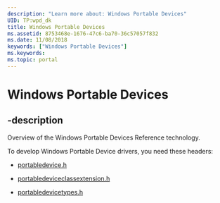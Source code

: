 ```yaml
---
description: "Learn more about: Windows Portable Devices"
UID: TP:wpd_dk
title: Windows Portable Devices
ms.assetid: 8753468e-1676-47c6-ba70-36c57057f832
ms.date: 11/08/2018
keywords: ["Windows Portable Devices"]
ms.keywords: 
ms.topic: portal
---
```


# Windows Portable Devices

## -description

Overview of the Windows Portable Devices Reference technology.

To develop Windows Portable Device drivers, you need these headers:

* [portabledevice.h](../portabledevice/index.md)

* [portabledeviceclassextension.h](../portabledeviceclassextension/index.md)

* [portabledevicetypes.h](../portabledevicetypes/index.md)
